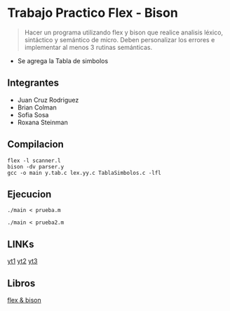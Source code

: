 # Trabajo Practico Flex - Bison 

> Hacer un programa utilizando flex y bison que realice analisis léxico, sintáctico y semántico de micro. Deben personalizar los errores e implementar al menos 3 rutinas semánticas.

* Se agrega la Tabla de simbolos 

## Integrantes 

* Juan Cruz Rodriguez
* Brian Colman
* Sofia Sosa
* Roxana Steinman 

## Compilacion 

```
flex -l scanner.l
bison -dv parser.y
gcc -o main y.tab.c lex.yy.c TablaSimbolos.c -lfl

```

## Ejecucion 

```
./main < prueba.m

```

``` 
./main < prueba2.m
```

## LINKs 

[yt1](https://www.youtube.com/watch?v=AyB7gVNor9U&t=156s)
[yt2](https://www.youtube.com/watch?v=XgnADwERhO0)
[yt3](https://www.youtube.com/watch?v=G-2cuJMK1xg)

## Libros 

[flex & bison](https://www.oreilly.com/library/view/flex-bison/9780596805418/)